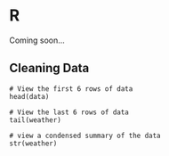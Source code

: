 
# R

Coming soon...

## Cleaning Data



```
# View the first 6 rows of data
head(data)

# View the last 6 rows of data
tail(weather)

# view a condensed summary of the data
str(weather)

```



